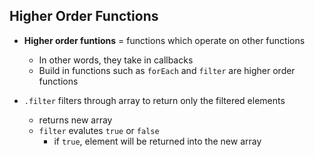 ## Higher Order Functions

- **Higher order funtions** = functions which operate on other functions

  - In other words, they take in callbacks
  - Build in functions such as `forEach` and `filter` are higher order functions

- `.filter` filters through array to return only the filtered elements
  - returns new array
  - `filter` evalutes `true` or `false`
    - if `true`, element will be returned into the new array
